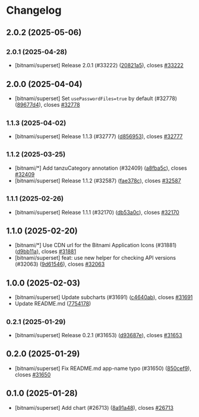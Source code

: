 # Changelog

## 2.0.2 (2025-05-06)

## <small>2.0.1 (2025-04-28)</small>

* [bitnami/superset] Release 2.0.1 (#33222) ([20821a5](https://github.com/bitnami/charts/commit/20821a5961f08a9db2dd9ecb2ac62a1cfad60c51)), closes [#33222](https://github.com/bitnami/charts/issues/33222)

## 2.0.0 (2025-04-04)

* [bitnami/superset] Set `usePasswordFiles=true` by default (#32778) ([89677d4](https://github.com/bitnami/charts/commit/89677d409181b014153179e4aa709cb9ffe79035)), closes [#32778](https://github.com/bitnami/charts/issues/32778)

## <small>1.1.3 (2025-04-02)</small>

* [bitnami/superset] Release 1.1.3 (#32777) ([d856953](https://github.com/bitnami/charts/commit/d856953250bfdba841d438923045fdc67808d47c)), closes [#32777](https://github.com/bitnami/charts/issues/32777)

## <small>1.1.2 (2025-03-25)</small>

* [bitnami/*] Add tanzuCategory annotation (#32409) ([a8fba5c](https://github.com/bitnami/charts/commit/a8fba5cb01f6f4464ca7f69c50b0fbe97d837a95)), closes [#32409](https://github.com/bitnami/charts/issues/32409)
* [bitnami/superset] Release 1.1.2 (#32587) ([fae378c](https://github.com/bitnami/charts/commit/fae378ccb0efdb7a8d7fe7abad3fbb1bc39b04f0)), closes [#32587](https://github.com/bitnami/charts/issues/32587)

## <small>1.1.1 (2025-02-26)</small>

* [bitnami/superset] Release 1.1.1 (#32170) ([db53a0c](https://github.com/bitnami/charts/commit/db53a0c94e57ad54130754132e8cf74b46227225)), closes [#32170](https://github.com/bitnami/charts/issues/32170)

## 1.1.0 (2025-02-20)

* [bitnami/*] Use CDN url for the Bitnami Application Icons (#31881) ([d9bb11a](https://github.com/bitnami/charts/commit/d9bb11a9076b9bfdcc70ea022c25ef50e9713657)), closes [#31881](https://github.com/bitnami/charts/issues/31881)
* [bitnami/superset] feat: use new helper for checking API versions (#32063) ([9d61546](https://github.com/bitnami/charts/commit/9d615468c4e99e6b392a9b36865baee606eca9e6)), closes [#32063](https://github.com/bitnami/charts/issues/32063)

## 1.0.0 (2025-02-03)

* [bitnami/superset] Update subcharts (#31691) ([c4640ab](https://github.com/bitnami/charts/commit/c4640ab98dfa968e515b90528533aaf489e7adaa)), closes [#31691](https://github.com/bitnami/charts/issues/31691)
* Update README.md ([7754178](https://github.com/bitnami/charts/commit/7754178ec5befb5d5c4915708613a8b580bbc58d))

## <small>0.2.1 (2025-01-29)</small>

* [bitnami/superset] Release 0.2.1 (#31653) ([d93687e](https://github.com/bitnami/charts/commit/d93687eb78fd5ba828b3e918f31749ab8211feda)), closes [#31653](https://github.com/bitnami/charts/issues/31653)

## 0.2.0 (2025-01-29)

* [bitnami/superset] Fix README.md app-name typo (#31650) ([850cef9](https://github.com/bitnami/charts/commit/850cef96ad190440e88d36f692d16e67210b2ebe)), closes [#31650](https://github.com/bitnami/charts/issues/31650)

## 0.1.0 (2025-01-28)

* [bitnami/superset] Add chart (#26713) ([8a91a48](https://github.com/bitnami/charts/commit/8a91a4864d11cd079ca6dfe15cbdd8cc5654008c)), closes [#26713](https://github.com/bitnami/charts/issues/26713)
